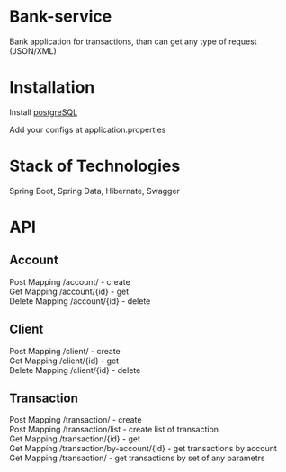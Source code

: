 # Bank-service

Bank application for transactions, than can get any type of request (JSON/XML)

# Installation

Install [postgreSQL](https://www.postgresql.org)

Add your configs at application.properties

# Stack of Technologies

Spring Boot, Spring Data, Hibernate, Swagger

# API
## Account
Post Mapping /account/ - create  
Get Mapping /account/{id} - get  
Delete Mapping /account/{id} - delete  

## Client
Post Mapping /client/ - create  
Get Mapping /client/{id} - get  
Delete Mapping /client/{id} - delete  

## Transaction
Post Mapping /transaction/ - create  
Post Mapping /transaction/list - create list of transaction  
Get Mapping /transaction/{id} - get  
Get Mapping /transaction/by-account/{id} - get transactions by account  
Get Mapping /transaction/ - get transactions by set of any parametrs
